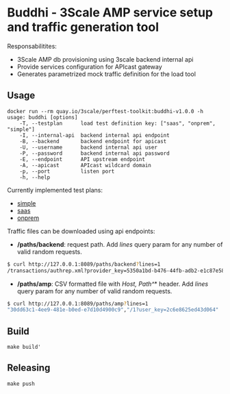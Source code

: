 # Buddhi - 3Scale AMP service setup and traffic generation tool

Responsabilitites:

* 3Scale AMP db provisioning using 3scale backend internal api
* Provide services configuration for APIcast gateway
* Generates parametrized mock traffic definition for the load tool

## Usage

```shell
docker run --rm quay.io/3scale/perftest-toolkit:buddhi-v1.0.0 -h
usage: buddhi [options]
    -T, --testplan      load test definition key: ["saas", "onprem", "simple"]
    -I, --internal-api  backend internal api endpoint
    -B, --backend       backend endpoint for apicast
    -U, --username      backend internal api user
    -P, --password      backend internal api password
    -E, --endpoint      API upstream endpoint
    -A, --apicast       APIcast wildcard domain
    -p, --port          listen port
    -h, --help
```

Currently implemented test plans:
 - [simple](doc/simple.md)
 - [saas](doc/saas.md)
 - [onprem](doc/onprem.md)

Traffic files can be downloaded using api endpoints:
 - **/paths/backend**: request path. Add *lines* query param for any number of valid random requests.
```bash
$ curl http://127.0.0.1:8089/paths/backend?lines=1
/transactions/authrep.xml?provider_key=5350a1bd-b476-44fb-adb2-e1c87e58c960&service_id=39395bbc-4ea2-46d9-878b-188c1ce92e33&user_key=f5a8c86e7bbdcccf
```
 - **/paths/amp**: CSV formatted file with **Host, Path*^** header. Add *lines* query param for any number of valid random requests.
```bash
$ curl http://127.0.0.1:8089/paths/amp?lines=1
"30dd63c1-4ee9-481e-b0ed-e7d10d4900c9","/1?user_key=2c6e8625ed43d064"
```

## Build

```shell
make build'
```

## Releasing

```shell
make push
```
